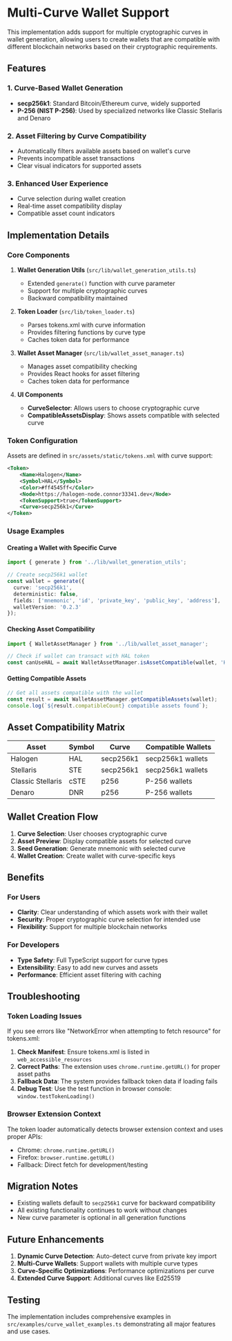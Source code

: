# Multi-Curve Wallet Support

This implementation adds support for multiple cryptographic curves in wallet generation, allowing users to create wallets that are compatible with different blockchain networks based on their cryptographic requirements.

## Features

### 1. Curve-Based Wallet Generation
- **secp256k1**: Standard Bitcoin/Ethereum curve, widely supported
- **P-256 (NIST P-256)**: Used by specialized networks like Classic Stellaris and Denaro

### 2. Asset Filtering by Curve Compatibility
- Automatically filters available assets based on wallet's curve
- Prevents incompatible asset transactions
- Clear visual indicators for supported assets

### 3. Enhanced User Experience
- Curve selection during wallet creation
- Real-time asset compatibility display
- Compatible asset count indicators

## Implementation Details

### Core Components

1. **Wallet Generation Utils** (`src/lib/wallet_generation_utils.ts`)
   - Extended `generate()` function with curve parameter
   - Support for multiple cryptographic curves
   - Backward compatibility maintained

2. **Token Loader** (`src/lib/token_loader.ts`)
   - Parses tokens.xml with curve information
   - Provides filtering functions by curve type
   - Caches token data for performance

3. **Wallet Asset Manager** (`src/lib/wallet_asset_manager.ts`)
   - Manages asset compatibility checking
   - Provides React hooks for asset filtering
   - Caches token data for performance

4. **UI Components**
   - **CurveSelector**: Allows users to choose cryptographic curve
   - **CompatibleAssetsDisplay**: Shows assets compatible with selected curve

### Token Configuration

Assets are defined in `src/assets/static/tokens.xml` with curve support:

```xml
<Token>
    <Name>Halogen</Name>
    <Symbol>HAL</Symbol>
    <Color>#ff4545ff</Color>
    <Node>https://halogen-node.connor33341.dev</Node>
    <TokenSupport>true</TokenSupport>
    <Curve>secp256k1</Curve>
</Token>
```

### Usage Examples

#### Creating a Wallet with Specific Curve

```typescript
import { generate } from '../lib/wallet_generation_utils';

// Create secp256k1 wallet
const wallet = generate({
  curve: 'secp256k1',
  deterministic: false,
  fields: ['mnemonic', 'id', 'private_key', 'public_key', 'address'],
  walletVersion: '0.2.3'
});
```

#### Checking Asset Compatibility

```typescript
import { WalletAssetManager } from '../lib/wallet_asset_manager';

// Check if wallet can transact with HAL token
const canUseHAL = await WalletAssetManager.isAssetCompatible(wallet, 'HAL');
```

#### Getting Compatible Assets

```typescript
// Get all assets compatible with the wallet
const result = await WalletAssetManager.getCompatibleAssets(wallet);
console.log(`${result.compatibleCount} compatible assets found`);
```

## Asset Compatibility Matrix

| Asset | Symbol | Curve | Compatible Wallets |
|-------|--------|-------|-------------------|
| Halogen | HAL | secp256k1 | secp256k1 wallets |
| Stellaris | STE | secp256k1 | secp256k1 wallets |
| Classic Stellaris | cSTE | p256 | P-256 wallets |
| Denaro | DNR | p256 | P-256 wallets |

## Wallet Creation Flow

1. **Curve Selection**: User chooses cryptographic curve
2. **Asset Preview**: Display compatible assets for selected curve
3. **Seed Generation**: Generate mnemonic with selected curve
4. **Wallet Creation**: Create wallet with curve-specific keys

## Benefits

### For Users
- **Clarity**: Clear understanding of which assets work with their wallet
- **Security**: Proper cryptographic curve selection for intended use
- **Flexibility**: Support for multiple blockchain networks

### For Developers
- **Type Safety**: Full TypeScript support for curve types
- **Extensibility**: Easy to add new curves and assets
- **Performance**: Efficient asset filtering with caching

## Troubleshooting

### Token Loading Issues

If you see errors like "NetworkError when attempting to fetch resource" for tokens.xml:

1. **Check Manifest**: Ensure tokens.xml is listed in `web_accessible_resources`
2. **Correct Paths**: The extension uses `chrome.runtime.getURL()` for proper asset paths
3. **Fallback Data**: The system provides fallback token data if loading fails
4. **Debug Test**: Use the test function in browser console: `window.testTokenLoading()`

### Browser Extension Context

The token loader automatically detects browser extension context and uses proper APIs:
- Chrome: `chrome.runtime.getURL()`
- Firefox: `browser.runtime.getURL()`
- Fallback: Direct fetch for development/testing

## Migration Notes

- Existing wallets default to `secp256k1` curve for backward compatibility
- All existing functionality continues to work without changes
- New curve parameter is optional in all generation functions

## Future Enhancements

1. **Dynamic Curve Detection**: Auto-detect curve from private key import
2. **Multi-Curve Wallets**: Support wallets with multiple curve types
3. **Curve-Specific Optimizations**: Performance optimizations per curve
4. **Extended Curve Support**: Additional curves like Ed25519

## Testing

The implementation includes comprehensive examples in `src/examples/curve_wallet_examples.ts` demonstrating all major features and use cases.
